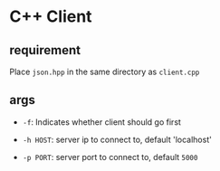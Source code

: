 # C++ Client

## requirement

Place `json.hpp` in the same directory as `client.cpp`


## args

- `-f`: Indicates whether client should go first

- `-h HOST`: server ip to connect to, default 'localhost'

- `-p PORT`: server port to connect to, default `5000`
